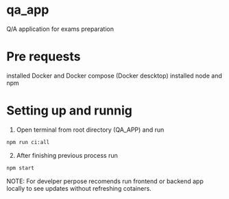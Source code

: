 # qa_app
Q/A application for exams preparation

# Pre requests 
installed Docker and Docker compose (Docker descktop)
installed node and npm 

# Setting up and runnig  
1. Open terminal from root directory (QA_APP) and run 

```bash
npm run ci:all
```

2. After finishing previous process run 

```bash
npm start 
```

NOTE:
For develper perpose recomends run frontend or backend app locally to see updates without refreshing cotainers.


